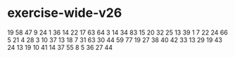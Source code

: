# exercise-wide-v26
19
58
47
9
24
1
36
14
22
17
63
64
3
14
34
83
15
20
32
25
13
39
1
7
22
24
66
5
21
4
28
3
10
37
13
18
7
31
63
30
44
59
77
19
27
38
40
42
33
13
29
19
43
24
13
19
10
41
14
37
55
8
5
36
27
44
